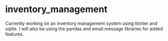 # inventory_management
Currently working on an inventory management system using tkinter and sqlite. I will also be using the pandas and email.message libraries for added features.
